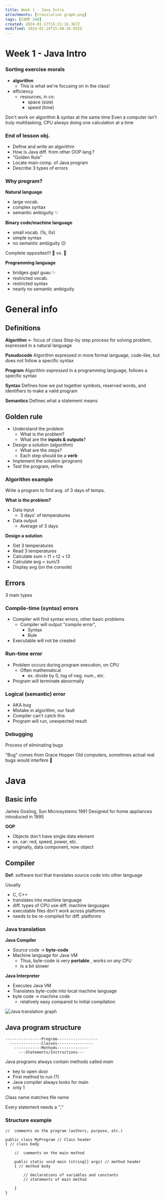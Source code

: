 ```yaml
---
title: Week 1 - Java Intro
attachments: [translation graph.png]
tags: [COMP 248]
created: 2024-01-17T15:21:16.367Z
modified: 2024-01-24T15:48:20.955Z
---
```


# Week 1 - Java Intro

### Sorting exercise morals
- **algorithm**
	- This is what we're focusing on in the class!
- efficiency
	- resources, in cs:
		- space (size)
		- speed (time)

Don't work on algorithm & syntax at the same time
Even a computer isn't *truly* multitasking, CPU always doing one calculation at a time

### End of lesson obj.
- Define and write an algorithm
- How is Java diff. from other OOP lang.?
- "Golden Rule"
- Locate main comp. of Java program
- Describe 3 types of errors

### Why program?
**Natural language**
- large vocab.
- complex syntax
- semantic ambiguity ✨

**Binary code/machine language**
- small vocab. (1s, 0s)
- simple syntax
- no semantic ambiguity 😔

Complete opposites!!! 🍎 vs. 🍊

**Programming language**
- bridges gap! guau ✨
- restricted vocab.
- restricted syntax
- nearly no semantic ambiguity


# General info

## Definitions
**Algorithm** <- focus of class
Step-by step process for solving problem, expressed in a natural language

**Pseudocode**
Algorithm expressed in more formal language, code-like, but does not follow a specific syntax

**Program**
Algorithm _expressed_ in a programming language, follows a specific syntax 

**Syntax**
Defines how we put together symbols, reserved words, and identifiers to make a valid program

**Semantics**
Defines what a statement means

## Golden rule
- Understand the problem
	- What is the problem?
	- What are the **inputs & outputs**?
- Design a solution (_algorithm_)
	- What are the steps?
	- Each step should be a **verb**
- Implement the solution (_program_)
- Test the program, refine

### Algorithm example
Write a program to find avg. of 3 days of temps.

**What is the problem?**
- Data input
	- 3 days' of temperatures
- Data output
	- Average of 3 days

**Design a solution**
- Get 3 temperatures
- Read 3 temperatures
- Calculate sum = t1 + t2 + t3
- Calculate avg = sum/3
- Display avg (on the console)

## Errors
3 main types

### Compile-time (syntax) errors
- Compiler will find syntax errors, other basic problems
	- Compiler will output "compile error",
		- Syntax
		- Rule
- Executable will not be created

### Run-time error
- Problem occurs during program execution, on CPU
	- Often mathematical
		- ex. divide by 0, log of neg. num., etc.
- Program will terminate abnormally

### Logical (semantic) error
- AKA bug
- Mistake in algorithm, our fault
- Compiler can't catch this
- Program will run, unexpected result

### Debugging
Process of eliminating bugs

"Bug" comes from Grace Hopper
Old computers, sometimes actual real bugs would interfere 🐛

# Java

## Basic info
James Gosling, Sun Microsystems 1991
Designed for home appliances
introduced in 1995

**OOP**
- Objects don't have single data element
- ex. car: red, speed, power, etc.
- originally, data component, now object

## Compiler
**Def**: software tool that translates source code into other language

Usually
- C, C++
- translates into machine language
- diff. types of CPU use diff. machine languages
- executable files don't work across platforms
- needs to be re-compiled for diff. platforms



### Java translation

**Java Compiler**
- Source code -> **byte-code**
- Machine language for Java VM
	- Thus, byte-code is very **portable** , works on any CPU
	- Is a bit slower

**Java Interpreter**
- Executes Java VM
- Translates byte-code into local machine language
- byte code -> machine code
	- relatively easy compared to initial compilation

![Java translation graph](@attachment/translation%20graph.png)

## Java program structure

	----------------Program------------------
	  --------------Classes----------------
	    ------------Methods--------------
	      ---Statements/Instructions---

Java programs always contain methods called *main*
- key to open door
- First method to run (?)
- Java compiler always looks for main
- only 1

Class name matches file name

Every statement needs a ";"

### Structure example

	//	comments on the program (authors, purpose, etc.)

	public class MyProgram // Class header
	{ // class body

		//	comments on the main method

		public static void main (string[] args) // method header
		{ // method body

			// declarations of variables and constants
			// statements of main method

		}
	}


